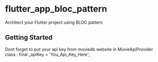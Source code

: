 # flutter_app_bloc_pattern

Architect your Flutter project using BLOC pattern

## Getting Started

Dont forget to put your api key from moviedb website in MovieApiProvider class : final _apiKey = 'You_Api_Key_Here';

